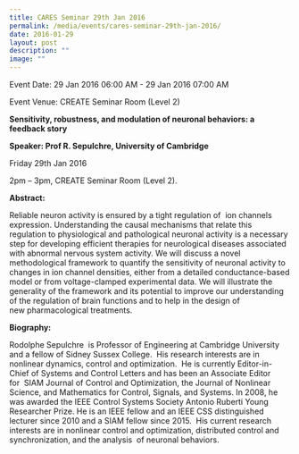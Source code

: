 ```yaml
---
title: CARES Seminar 29th Jan 2016
permalink: /media/events/cares-seminar-29th-jan-2016/
date: 2016-01-29
layout: post
description: ""
image: ""
---
```


  
Event Date: 29 Jan 2016 06:00 AM - 29 Jan 2016 07:00 AM

Event Venue: CREATE Seminar Room (Level 2)

**Sensitivity, robustness, and modulation of neuronal behaviors: a feedback story**

**Speaker: Prof R. Sepulchre, University of Cambridge**

Friday 29th Jan 2016

2pm – 3pm, CREATE Seminar Room (Level 2).

**Abstract:**

Reliable neuron activity is ensured by a tight regulation of  ion channels expression. Understanding the causal mechanisms that relate this regulation to physiological and pathological neuronal activity is a necessary step for developing efficient therapies for neurological diseases associated with abnormal nervous system activity. We will discuss a novel methodological framework to quantify the sensitivity of neuronal activity to changes in ion channel densities, either from a detailed conductance-based model or from voltage-clamped experimental data. We will illustrate the generality of the framework and its potential to improve our understanding of the regulation of brain functions and to help in the design of new pharmacological treatments.

**Biography:**

Rodolphe Sepulchre  is Professor of Engineering at Cambridge University and a fellow of Sidney Sussex College.  His research interests are in nonlinear dynamics, control and optimization.  He is currently Editor-in-Chief of Systems and Control Letters and has been an Associate Editor for  SIAM Journal of Control and Optimization, the Journal of Nonlinear Science, and Mathematics for Control, Signals, and Systems. In 2008, he was awarded the IEEE Control Systems Society Antonio Ruberti Young Researcher Prize. He is an IEEE fellow and an IEEE CSS distinguished lecturer since 2010 and a SIAM fellow since 2015.  His current research interests are in nonlinear control and optimization, distributed control and synchronization, and the analysis  of neuronal behaviors.